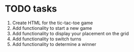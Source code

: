# TODO tasks

1. Create HTML for the tic-tac-toe game
2. Add functionality to start a new game
3. Add functionality to display your placement on the grid
4. Add functionality to switch turns
5. Add functionality to determine a winner